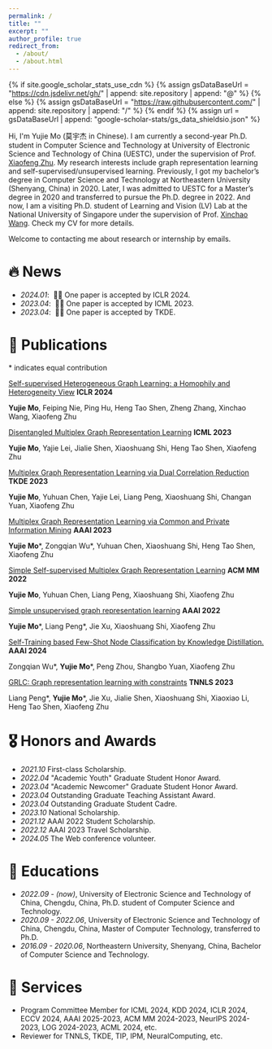 ```yaml
---
permalink: /
title: ""
excerpt: ""
author_profile: true
redirect_from: 
  - /about/
  - /about.html
---
```


{% if site.google_scholar_stats_use_cdn %}
{% assign gsDataBaseUrl = "https://cdn.jsdelivr.net/gh/" | append: site.repository | append: "@" %}
{% else %}
{% assign gsDataBaseUrl = "https://raw.githubusercontent.com/" | append: site.repository | append: "/" %}
{% endif %}
{% assign url = gsDataBaseUrl | append: "google-scholar-stats/gs_data_shieldsio.json" %}

<span class='anchor' id='about-me'></span>

Hi, I'm Yujie Mo (莫宇杰 in Chinese). I am currently a second-year Ph.D. student in Computer Science and Technology at University of Electronic Science and Technology of China (UESTC), under the supervision of Prof. [Xiaofeng Zhu](https://scholar.google.com/citations?user=-bk1CrcAAAAJ&hl=zh-CN&oi=ao). My research interests include graph representation learning and self-supervised/unsupervised learning. 
Previously, I got my bachelor’s degree in Computer Science and Technology at Northeastern University (Shenyang, China) in 2020. Later, I was admitted to UESTC for a Master’s degree in 2020 and transferred to pursue the Ph.D. degree in 2022. And now, I am a visiting Ph.D. student of Learning and Vision (LV) Lab at the National University of Singapore under the supervision of Prof. [Xinchao Wang](https://scholar.google.com/citations?user=w69Buq0AAAAJ&hl=zh-CN&oi=ao). Check my CV for more details.

Welcome to contacting me about research or internship by emails.


# 🔥 News
- *2024.01*: &nbsp;🎉🎉 One paper is accepted by ICLR 2024. 
- *2023.04*: &nbsp;🎉🎉 One paper is accepted by ICML 2023. 
- *2023.04*: &nbsp;🎉🎉 One paper is accepted by TKDE. 

# 📝 Publications 

<!-- <div class='paper-box'><div class='paper-box-image'><div><div class="badge">CVPR 2016</div><img src='images/500x300.png' alt="sym" width="100%"></div></div>
<div class='paper-box-text' markdown="1">-->
\* indicates equal contribution

[Self-supervised Heterogeneous Graph Learning: a Homophily and Heterogeneity View](https://openreview.net/pdf?id=3FJOKjooIj) **ICLR 2024**

**Yujie Mo**, Feiping Nie, Ping Hu, Heng Tao Shen, Zheng Zhang, Xinchao Wang, Xiaofeng Zhu

[Disentangled Multiplex Graph Representation Learning](https://openreview.net/pdf?id=lYZOjMvxws) **ICML 2023**

**Yujie Mo**, Yajie Lei, Jialie Shen, Xiaoshuang Shi, Heng Tao Shen, Xiaofeng Zhu

[Multiplex Graph Representation Learning via Dual Correlation Reduction](https://ieeexplore.ieee.org/stamp/stamp.jsp?tp=&arnumber=10109130) **TKDE 2023**

**Yujie Mo**, Yuhuan Chen, Yajie Lei, Liang Peng, Xiaoshuang Shi, Changan Yuan, Xiaofeng Zhu

[Multiplex Graph Representation Learning via Common and Private Information Mining](https://ojs.aaai.org/index.php/AAAI/article/view/26105) **AAAI 2023**

**Yujie Mo**\*, Zongqian Wu\*, Yuhuan Chen, Xiaoshuang Shi, Heng Tao Shen, Xiaofeng Zhu

[Simple Self-supervised Multiplex Graph Representation Learning](https://dl.acm.org/doi/pdf/10.1145/3503161.3547949) **ACM MM 2022**

**Yujie Mo**, Yuhuan Chen, Liang Peng, Xiaoshuang Shi, Xiaofeng Zhu

[Simple unsupervised graph representation learning](https://ojs.aaai.org/index.php/AAAI/article/view/20748) **AAAI 2022**

**Yujie Mo**\*, Liang Peng\*, Jie Xu, Xiaoshuang Shi, Xiaofeng Zhu

[Self-Training based Few-Shot Node Classification by Knowledge Distillation.](https://scholar.google.com/schhp?hl=zh-CN) **AAAI 2024**

Zongqian Wu\*, **Yujie Mo**\*, Peng Zhou, Shangbo Yuan, Xiaofeng Zhu

[GRLC: Graph representation learning with constraints](https://ieeexplore.ieee.org/stamp/stamp.jsp?tp=&arnumber=10036344) **TNNLS 2023**

Liang Peng\*, **Yujie Mo**\*, Jie Xu, Jialie Shen, Xiaoshuang Shi, Xiaoxiao Li, Heng Tao Shen, Xiaofeng Zhu


<!-- [Deep Residual Learning for Image Recognition](https://openaccess.thecvf.com/content_cvpr_2016/papers/He_Deep_Residual_Learning_CVPR_2016_paper.pdf)

**Kaiming He**, Xiangyu Zhang, Shaoqing Ren, Jian Sun

[**Project**](https://scholar.google.com/citations?view_op=view_citation&hl=zh-CN&user=DhtAFkwAAAAJ&citation_for_view=DhtAFkwAAAAJ:ALROH1vI_8AC) <strong><span class='show_paper_citations' data='DhtAFkwAAAAJ:ALROH1vI_8AC'></span></strong>
- Lorem ipsum dolor sit amet, consectetur adipiscing elit. Vivamus ornare aliquet ipsum, ac tempus justo dapibus sit amet. 
</div>
</div>

- [Lorem ipsum dolor sit amet, consectetur adipiscing elit. Vivamus ornare aliquet ipsum, ac tempus justo dapibus sit amet](https://github.com), A, B, C, **CVPR 2020**
这是一段被注释掉的文字 -->

# 🎖 Honors and Awards
- *2021.10* First-class Scholarship. 
- *2022.04* "Academic Youth" Graduate Student Honor Award.
- *2023.04* "Academic Newcomer" Graduate Student Honor Award.
- *2023.04* Outstanding Graduate Teaching Assistant Award.
- *2023.04* Outstanding Graduate Student Cadre.
- *2023.10* National Scholarship.
- *2021.12* AAAI 2022 Student Scholarship.
- *2022.12* AAAI 2023 Travel Scholarship.
- *2024.05* The Web conference volunteer.

# 📖 Educations
- *2022.09 - (now)*, University of Electronic Science and Technology of China, Chengdu, China, Ph.D. student of Computer Science and Technology.
- *2020.09 - 2022.06*, University of Electronic Science and Technology of China, Chengdu, China, Master of Computer Technology, transferred to Ph.D. 
- *2016.09 - 2020.06*, Northeastern University, Shenyang, China, Bachelor of Computer Science and Technology. 

# 💬 Services
- Program Committee Member for ICML 2024, KDD 2024, ICLR 2024, ECCV 2024, AAAI 2025-2023, ACM MM 2024-2023, NeurIPS 2024-2023, LOG 2024-2023, ACML 2024, etc. 
- Reviewer for TNNLS, TKDE, TIP, IPM, NeuralComputing, etc.
<!--
# 💻 Internships
- *2019.05 - 2020.02*, [Lorem](https://github.com/), China.-->
